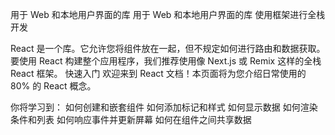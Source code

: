 用于 Web 和本地用户界面的库
用于 Web 和本地用户界面的库
使用框架进行全栈开发

React 是一个库。它允许您将组件放在一起，但不规定如何进行路由和数据获取。要使用 React 构建整个应用程序，我们推荐使用像 Next.js 或 Remix 这样的全栈 React 框架。
快速入门
欢迎来到 React 文档！本页面将为您介绍日常使用的 80% 的 React 概念。

你将学习到：
如何创建和嵌套组件
如何添加标记和样式
如何显示数据
如何渲染条件和列表
如何响应事件并更新屏幕
如何在组件之间共享数据

